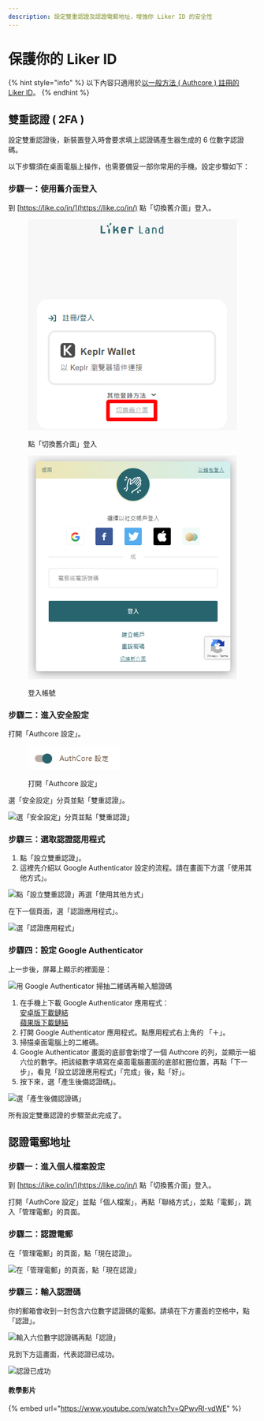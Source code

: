 ```yaml
---
description: 設定雙重認證及認證電郵地址，增強你 Liker ID 的安全性
---
```


# 保護你的 Liker ID

{% hint style="info" %}
以下內容只適用於[以一般方法 ( Authcore ) 註冊的 Liker ID](./)。
{% endhint %}

## 雙重認證 ( 2FA ) <a href="#2fa" id="2fa"></a>

設定雙重認證後，新裝置登入時會要求填上認證碼產生器生成的 6 位數字認證碼。

以下步驟須在桌面電腦上操作，也需要備妥一部你常用的手機。設定步驟如下：

### 步驟一：使用舊介面登入

到 [https://like.co/in/](https://like.co/in/) 點「切換舊介面」登入。

<figure><img src="../../../.gitbook/assets/resetpassword-0.png" alt=""><figcaption><p>點「切換舊介面」登入</p></figcaption></figure>

<figure><img src="../../../.gitbook/assets/legacy login.png" alt=""><figcaption><p>登入帳號</p></figcaption></figure>

### 步驟二：進入安全設定

打開「Authcore 設定」。

<figure><img src="../../../.gitbook/assets/Authcore settings.png" alt=""><figcaption><p>打開「Authcore 設定」</p></figcaption></figure>

選「安全設定」分頁並點「雙重認證」。

![選「安全設定」分頁並點「雙重認證」](../../../.gitbook/assets/IMG\_2343.jpg)

### 步驟三：選取認證認用程式

1. 點「設立雙重認證」。
2. 這裡先介紹以 Google Authenticator 設定的流程。請在畫面下方選「使用其他方式」。

![點「設立雙重認證」再選「使用其他方式」](<../../../.gitbook/assets/choose-2fa-method (1).png>)

在下一個頁面，選「認證應用程式」。

![選「認證應用程式」](../../../.gitbook/assets/IMG\_2346a.jpg)

### 步驟四：設定 Google Authenticator

上一步後，屏幕上顯示的裡面是：

![用 Google Authenticator 掃抽二維碼再輸入驗證碼](../../../.gitbook/assets/2fa-google-authenticator.png)

1. 在手機上下載 Google Authenticator 應用程式：\
   [安卓版下載鏈結](https://play.google.com/store/apps/details?id=com.google.android.apps.authenticator2\&hl=zh\_TW)\
   [蘋果版下載鏈結](https://apps.apple.com/hk/app/google-authenticator/id388497605)
2. 打開 Google Authenticator 應用程式。點應用程式右上角的 「＋」。
3. 掃描桌面電腦上的二維碼。
4. Google Authenticator 畫面的底部會新增了一個 Authcore 的列，並顯示一組六位的數字。把該組數字填寫在桌面電腦畫面的底部紅圈位置，再點「下一步」，看見「設立認證應用程式」「完成」後，點「好」。
5. 按下來，選「產生後備認證碼」。

![選「產生後備認證碼」](../../../.gitbook/assets/2fa-backup-screen.png)

所有設定雙重認證的步驟至此完成了。

## 認證電郵地址 <a href="#confirm-your-email-address" id="confirm-your-email-address"></a>

### 步驟一：進入個人檔案設定

到 [https://like.co/in/](https://like.co/in/) 點「切換舊介面」登入。

打開「AuthCore 設定」並點「個人檔案」，再點「聯絡方式」，並點「電郵」，跳入「管理電郵」的頁面。

### 步驟二：認證電郵

在「管理電郵」的頁面，點「現在認證」。

![在「管理電郵」的頁面，點「現在認證」](../../../.gitbook/assets/auth-email-1.png)

### 步驟三：輸入認證碼

你的郵箱會收到一封包含六位數字認證碼的電郵。請填在下方畫面的空格中，點「認證」。

![輸入六位數字認證碼再點「認證」](https://downloads.intercomcdn.com/i/o/171962025/7a29375736dc15a5f3eb9909/image.png)

見到下方這畫面，代表認證已成功。

![認證已成功](../../../.gitbook/assets/auth-email-3.png)

#### 教學影片

{% embed url="https://www.youtube.com/watch?v=QPwvRI-vdWE" %}
